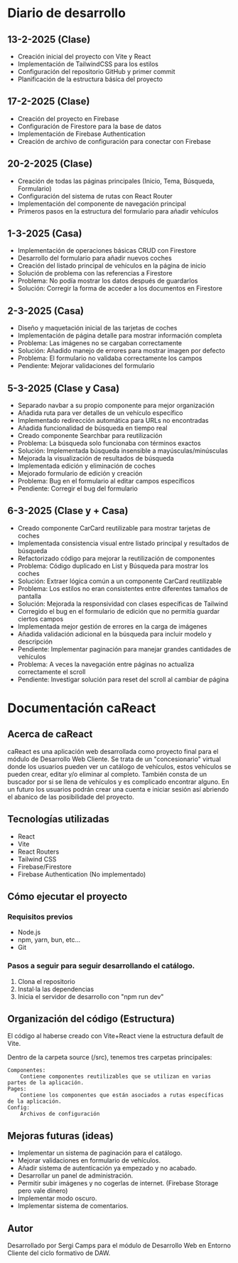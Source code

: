 # Diario de desarrollo

## 13-2-2025 (Clase)

-   Creación inicial del proyecto con Vite y React
-   Implementación de TailwindCSS para los estilos
-   Configuración del repositorio GitHub y primer commit
-   Planificación de la estructura básica del proyecto

## 17-2-2025 (Clase)

-   Creación del proyecto en Firebase
-   Configuración de Firestore para la base de datos
-   Implementación de Firebase Authentication
-   Creación de archivo de configuración para conectar con Firebase

## 20-2-2025 (Clase)

-   Creación de todas las páginas principales (Inicio, Tema, Búsqueda, Formulario)
-   Configuración del sistema de rutas con React Router
-   Implementación del componente de navegación principal
-   Primeros pasos en la estructura del formulario para añadir vehículos

## 1-3-2025 (Casa)

-   Implementación de operaciones básicas CRUD con Firestore
-   Desarrollo del formulario para añadir nuevos coches
-   Creación del listado principal de vehículos en la página de inicio
-   Solución de problema con las referencias a Firestore
-   Problema: No podía mostrar los datos después de guardarlos
-   Solución: Corregir la forma de acceder a los documentos en Firestore

## 2-3-2025 (Casa)

-   Diseño y maquetación inicial de las tarjetas de coches
-   Implementación de página detalle para mostrar información completa
-   Problema: Las imágenes no se cargaban correctamente
-   Solución: Añadido manejo de errores para mostrar imagen por defecto
-   Problema: El formulario no validaba correctamente los campos
-   Pendiente: Mejorar validaciones del formulario

## 5-3-2025 (Clase y Casa)

-   Separado navbar a su propio componente para mejor organización
-   Añadida ruta para ver detalles de un vehículo específico
-   Implementado redirección automática para URLs no encontradas
-   Añadida funcionalidad de búsqueda en tiempo real
-   Creado componente Searchbar para reutilización
-   Problema: La búsqueda solo funcionaba con términos exactos
-   Solución: Implementada búsqueda insensible a mayúsculas/minúsculas
-   Mejorada la visualización de resultados de búsqueda
-   Implementada edición y eliminación de coches
-   Mejorado formulario de edición y creación
-   Problema: Bug en el formulario al editar campos específicos
-   Pendiente: Corregir el bug del formulario

## 6-3-2025 (Clase y + Casa)

-   Creado componente CarCard reutilizable para mostrar tarjetas de coches
-   Implementada consistencia visual entre listado principal y resultados de búsqueda
-   Refactorizado código para mejorar la reutilización de componentes
-   Problema: Código duplicado en List y Búsqueda para mostrar los coches
-   Solución: Extraer lógica común a un componente CarCard reutilizable
-   Problema: Los estilos no eran consistentes entre diferentes tamaños de pantalla
-   Solución: Mejorada la responsividad con clases específicas de Tailwind
-   Corregido el bug en el formulario de edición que no permitía guardar ciertos campos
-   Implementada mejor gestión de errores en la carga de imágenes
-   Añadida validación adicional en la búsqueda para incluir modelo y descripción
-   Pendiente: Implementar paginación para manejar grandes cantidades de vehículos
-   Problema: A veces la navegación entre páginas no actualiza correctamente el scroll
-   Pendiente: Investigar solución para reset del scroll al cambiar de página

# Documentación caReact

## Acerca de caReact

caReact es una aplicación web desarrollada como proyecto final para el módulo de Desarrollo Web Cliente. Se trata de un "concesionario" virtual donde los usuarios pueden ver un catálogo de vehículos, estos vehículos se pueden crear, editar y/o eliminar al completo. También consta de un buscador por si se llena de vehículos y es complicado encontrar alguno. En un futuro los usuarios podrán crear una cuenta e iniciar sesión así abriendo el abanico de las posibilidade del proyecto.

## Tecnologías utilizadas

-   React
-   Vite
-   React Routers
-   Tailwind CSS
-   Firebase/Firestore
-   Firebase Authentication (No implementado)

## Cómo ejecutar el proyecto

### Requisitos previos

-   Node.js
-   npm, yarn, bun, etc...
-   Git

### Pasos a seguir para seguir desarrollando el catálogo.

1. Clona el repositorio
2. Instal·la las dependencias
3. Inicia el servidor de desarrollo con "npm run dev"

## Organización del código (Estructura)

El código al haberse creado con Vite+React viene la estructura default de Vite.

Dentro de la carpeta source (/src), tenemos tres carpetas principales:

    Componentes:
        Contiene componentes reutilizables que se utilizan en varias partes de la aplicación.
    Pages:
        Contiene los componentes que están asociados a rutas específicas de la aplicación.
    Config:
        Archivos de configuración

## Mejoras futuras (ideas)

-   Implementar un sistema de paginación para el catálogo.
-   Mejorar validaciones en formulario de vehículos.
-   Añadir sistema de autenticación ya empezado y no acabado.
-   Desarrollar un panel de administración.
-   Permitir subir imágenes y no cogerlas de internet. (Firebase Storage pero vale dinero)
-   Implementar modo oscuro.
-   Implementar sistema de comentarios.

## Autor

Desarrollado por Sergi Camps para el módulo de Desarrollo Web en Entorno Cliente del ciclo formativo de DAW.
